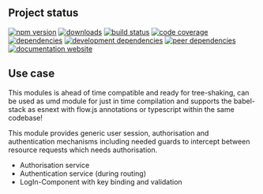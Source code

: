 <!-- #!/usr/bin/env markdown
-*- coding: utf-8 -*-
region header
Copyright Torben Sickert (info["~at~"]torben.website) 16.12.2012

License
-------

This library written by Torben Sickert stand under a creative commons naming
3.0 unported license. See https://creativecommons.org/licenses/by/3.0/deed.de
endregion -->

Project status
--------------

[![npm version](https://badge.fury.io/js/angular-user.svg)](https://www.npmjs.com/package/angular-user)
[![downloads](https://img.shields.io/npm/dy/angular-user.svg)](https://www.npmjs.com/package/angular-user)
[![build status](https://travis-ci.org/thaibault/angularUser.svg?branch=master)](https://travis-ci.org/thaibault/angularUser)
[![code coverage](https://coveralls.io/repos/github/thaibault/angularUser/badge.svg)](https://coveralls.io/github/thaibault/angularUser)
[![dependencies](https://img.shields.io/david/thaibault/angular-user.svg)](https://david-dm.org/thaibault/angular-user)
[![development dependencies](https://img.shields.io/david/dev/thaibault/angular-user.svg)](https://david-dm.org/thaibault/angular-user?type=dev)
[![peer dependencies](https://img.shields.io/david/peer/thaibault/angular-user.svg)](https://david-dm.org/thaibault/angular-user?type=peer)
[![documentation website](https://img.shields.io/website-up-down-green-red/https/torben.website/angularUser.svg?label=documentation-website)](https://torben.website/angularUser)

Use case
--------

This modules is ahead of time compatible and ready for tree-shaking, can be
used as umd module for just in time compilation and supports the babel-stack
as esnext with flow.js annotations or typescript within the same codebase!

This module provides generic user session, authorisation and authentication
mechanisms including needed guards to intercept between resource requests which
needs authorisation.

- Authorisation service
- Authentication service (during routing)
- LogIn-Component with key binding and validation

<!-- region vim modline
vim: set tabstop=4 shiftwidth=4 expandtab:
vim: foldmethod=marker foldmarker=region,endregion:
endregion -->
